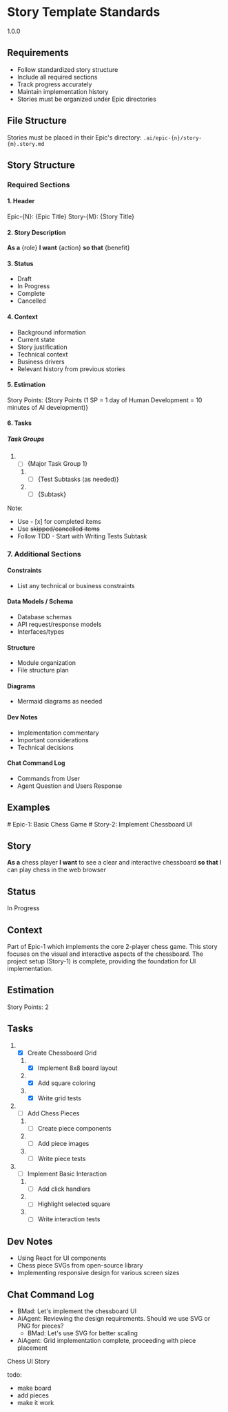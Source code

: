 # Story Template Standards

<version>1.0.0</version>

## Requirements

- Follow standardized story structure
- Include all required sections
- Track progress accurately
- Maintain implementation history
- Stories must be organized under Epic directories

## File Structure

Stories must be placed in their Epic's directory: `.ai/epic-{n}/story-{m}.story.md`

## Story Structure

### Required Sections

#### 1. Header

Epic-{N}: {Epic Title}
Story-{M}: {Story Title}

#### 2. Story Description

**As a** {role}
**I want** {action}
**so that** {benefit}

#### 3. Status

- Draft
- In Progress
- Complete
- Cancelled

#### 4. Context

- Background information
- Current state
- Story justification
- Technical context
- Business drivers
- Relevant history from previous stories

#### 5. Estimation

Story Points: {Story Points (1 SP = 1 day of Human Development = 10 minutes of AI development)}

#### 6. Tasks

##### Task Groups

1. - [ ] {Major Task Group 1}
   1. - [ ] {Test Subtasks (as needed)}
   2. - [ ] {Subtask}

Note:

- Use - [x] for completed items
- Use ~~skipped/cancelled items~~
- Follow TDD - Start with Writing Tests Subtask

### 7. Additional Sections

#### Constraints

- List any technical or business constraints

#### Data Models / Schema

- Database schemas
- API request/response models
- Interfaces/types

#### Structure

- Module organization
- File structure plan

#### Diagrams

- Mermaid diagrams as needed

#### Dev Notes

- Implementation commentary
- Important considerations
- Technical decisions

#### Chat Command Log

- Commands from User
- Agent Question and Users Response

## Examples

<example>
# Epic-1: Basic Chess Game
# Story-2: Implement Chessboard UI

## Story

**As a** chess player
**I want** to see a clear and interactive chessboard
**so that** I can play chess in the web browser

## Status

In Progress

## Context

Part of Epic-1 which implements the core 2-player chess game. This story focuses on the visual and interactive aspects of the chessboard. The project setup (Story-1) is complete, providing the foundation for UI implementation.

## Estimation

Story Points: 2

## Tasks

1. - [x] Create Chessboard Grid
   1. - [x] Implement 8x8 board layout
   2. - [x] Add square coloring
   3. - [x] Write grid tests
2. - [ ] Add Chess Pieces
   1. - [ ] Create piece components
   2. - [ ] Add piece images
   3. - [ ] Write piece tests
3. - [ ] Implement Basic Interaction
   1. - [ ] Add click handlers
   2. - [ ] Highlight selected square
   3. - [ ] Write interaction tests

## Dev Notes

- Using React for UI components
- Chess piece SVGs from open-source library
- Implementing responsive design for various screen sizes

## Chat Command Log

- BMad: Let's implement the chessboard UI
- AiAgent: Reviewing the design requirements. Should we use SVG or PNG for pieces?
  - BMad: Let's use SVG for better scaling
- AiAgent: Grid implementation complete, proceeding with piece placement
  </example>

<example type="invalid">
Chess UI Story

todo:

- make board
- add pieces
- make it work
  </example>
